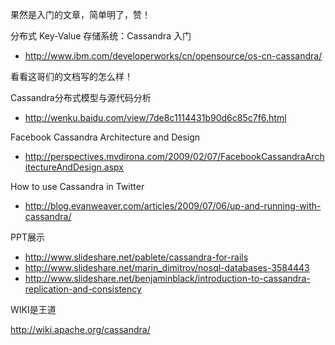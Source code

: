 果然是入门的文章，简单明了，赞！

分布式 Key-Value 存储系统：Cassandra 入门
  * http://www.ibm.com/developerworks/cn/opensource/os-cn-cassandra/

看看这哥们的文档写的怎么样！

Cassandra分布式模型与源代码分析

  * http://wenku.baidu.com/view/7de8c1114431b90d6c85c7f6.html


Facebook Cassandra Architecture and Design

  * http://perspectives.mvdirona.com/2009/02/07/FacebookCassandraArchitectureAndDesign.aspx

How to use Cassandra in Twitter

  * http://blog.evanweaver.com/articles/2009/07/06/up-and-running-with-cassandra/

PPT展示

  * http://www.slideshare.net/pablete/cassandra-for-rails
  * http://www.slideshare.net/marin_dimitrov/nosql-databases-3584443
  * http://www.slideshare.net/benjaminblack/introduction-to-cassandra-replication-and-consistency

WIKI是王道

http://wiki.apache.org/cassandra/